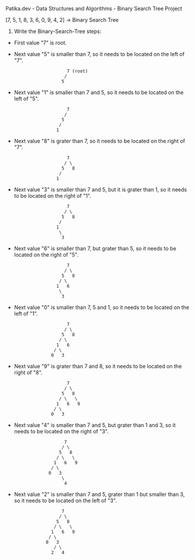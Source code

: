 
Patika.dev - Data Structures and Algorithms - Binary Search Tree Project

[7, 5, 1, 8, 3, 6, 0, 9, 4, 2] -> Binary Search Tree

1. Write the Binary-Search-Tree steps:

- First value "7" is root.

- Next value "5" is smaller than 7, so it needs to be located on the left of "7".

                   
                          7 (root)
                         / 
                        5
                        
                        
- Next value "1" is smaller than 7 and 5, so it needs to be located on the left of "5".


                          7
                         / 
                        5
                       / 
                      1 


- Next value "8" is grater than 7, so it needs to be located on the right of "7".


                          7
                         / \
                        5   8
                       /
                      1 


- Next value "3" is smaller than 7 and 5, but it is grater than 1, so it needs to be located on the right of "1".


                          7
                         / \
                        5   8
                       /
                      1
                       \
                        3


- Next value "6" is smaller than 7, but grater than 5, so it needs to be located on the right of "5".
                          
                          
                          7
                         / \
                        5   8
                       / \
                      1   6
                       \
                        3


- Next value "0" is smaller than 7, 5 and 1, so it needs to be located on the left of "1".


                          7
                         / \
                        5   8
                       / \
                      1   6
                     / \
                    0   3
                    
                    
- Next value "9" is grater than 7 and 8, so it needs to be located on the right of "8".


                          7
                         / \
                        5   8
                       / \   \
                      1   6   9
                     / \
                    0   3
                    
                    
 - Next value "4" is smaller than 7 and 5, but grater than 1 and 3, so it needs to be located on the right of "3".
  
  
                          7
                         / \
                        5   8
                       / \   \
                      1   6   9
                     / \
                    0   3
                         \
                          4
                          
                          
  - Next value "2" is smaller than 7 and 5, grater than 1 but smaller than 3, so it needs to be located on the left of "3".
  
  
                          7
                         / \
                        5   8
                       / \   \
                      1   6   9
                     / \
                    0   3
                       / \
                      2   4
                 

